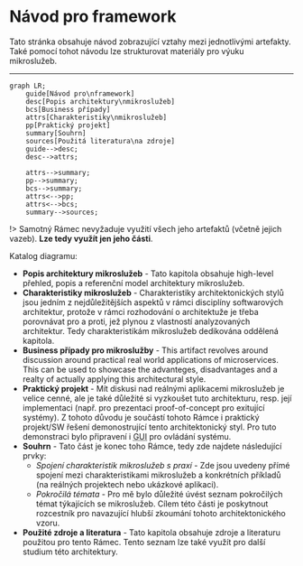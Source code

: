 # Návod pro framework
Tato stránka obsahuje návod zobrazující vztahy mezi jednotlivými artefakty. Také pomocí tohot návodu lze strukturovat materiály pro výuku mikroslužeb.

---

```mermaid
graph LR;
    guide[Návod pro\nframework]
    desc[Popis architektury\nmikroslužeb]
    bcs[Business případy]
    attrs[Charakteristiky\nmikroslužeb]
    pp[Praktický projekt]
    summary[Souhrn]
    sources[Použitá literatura\na zdroje]
    guide-->desc;
    desc-->attrs;

    attrs-->summary;
    pp-->summary;
    bcs-->summary;
    attrs<-->pp;
    attrs<-->bcs;
    summary-->sources;
```

!> Samotný Rámec nevyžaduje využití všech jeho artefaktů (včetně jejich vazeb). **Lze tedy využít jen jeho části**.

Katalog diagramu:
- **Popis architektury mikroslužeb** - Tato kapitola obsahuje high-level přehled, popis a referenční model architektury mikroslužeb.
- **Charakteristiky mikroslužeb** - Charakteristiky architektonických stylů jsou jedním z nejdůležitějších aspektů v rámci disciplíny softwarových architektur, protože v rámci rozhodování o architektuže je třeba porovnávat pro a proti, jež plynou z vlastností analyzovaných architektur. Tedy charakteristikám mikroslužeb dedikována oddělená kapitola.
- **Business případy pro mikroslužby** - This artifact revolves around discussion around practical real world applications of microservices. This can be used to showcase the advanteges, disadvantages and a realty of actually applying this architectural style.
- **Praktický projekt** - Mít diskusi nad reálnými aplikacemi mikroslužeb je velice cenné, ale je také důležité si vyzkoušet tuto architekturu, resp. její implementaci (např. pro prezentaci proof-of-concept pro exitující systémy). Z tohoto důvodu je součástí tohoto Rámce i praktický projekt/SW řešení demonostrující tento architektonický styl. Pro tuto demonstraci bylo připravení i <abbr title="Graphical User Interface">GUI</abbr> pro ovládání systému.
- **Souhrn** - Tato část je konec toho Rámce, tedy zde najdete následující prvky:
    - _Spojení charakteristik mikroslužeb s praxí_ - Zde jsou uvedeny přímé spojení mezi charakteristikami mikroslužeb a konkrétních příkladů (na reálných projektech nebo ukázkové aplikaci).
    - _Pokročilá témata_ - Pro mě bylo důležité úvést seznam pokročilých témat týkajících se mikroslužeb. Cílem této části je poskytnout rozcestník pro navazující hlubší zkoumání tohoto architektonického vzoru.
- **Použité zdroje a literatura** - Tato kapitola obsahuje zdroje a literaturu použitou pro tento Rámec. Tento seznam lze také využít pro další studium této architektury.